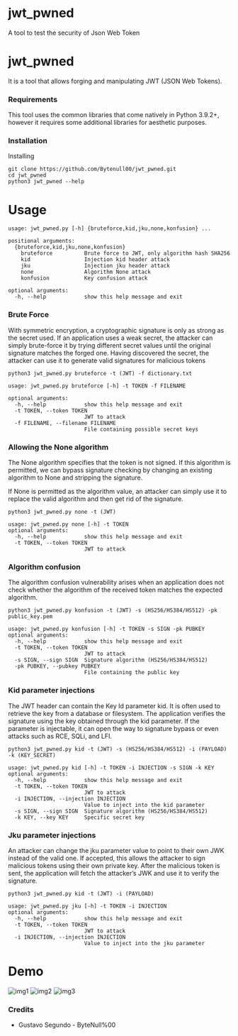 # jwt_pwned
A tool to test the security of Json Web Token

# jwt_pwned

It is a tool that allows forging and manipulating JWT (JSON Web Tokens).
### Requirements

This tool uses the common libraries that come natively in Python 3.9.2+, however it requires some additional libraries for aesthetic purposes.

### Installation

Installing 

```
git clone https://github.com/Bytenull00/jwt_pwned.git
cd jwt_pwned
python3 jwt_pwned --help
```

# Usage 

```
usage: jwt_pwned.py [-h] {bruteforce,kid,jku,none,konfusion} ...

positional arguments:
  {bruteforce,kid,jku,none,konfusion}
    bruteforce          Brute force to JWT, only algorithm hash SHA256
    kid                 Injection kid header attack
    jku                 Injection jku header attack
    none                Algorithm None attack
    konfusion           Key confusion attack

optional arguments:
  -h, --help            show this help message and exit
```

### Brute Force

With symmetric encryption, a cryptographic signature is only as strong as the secret used. If an application uses a weak secret, the attacker can simply brute-force it by trying different secret values until the original signature matches the forged one. Having discovered the secret, the attacker can use it to generate valid signatures for malicious tokens
```
python3 jwt_pwned.py bruteforce -t (JWT) -f dictionary.txt
```

```
usage: jwt_pwned.py bruteforce [-h] -t TOKEN -f FILENAME

optional arguments:
  -h, --help            show this help message and exit
  -t TOKEN, --token TOKEN
                        JWT to attack
  -f FILENAME, --filename FILENAME
                        File containing possible secret keys
```

### Allowing the None algorithm

The None algorithm specifies that the token is not signed. If this algorithm is permitted, we can bypass signature checking by changing an existing algorithm to None and stripping the signature.

If None is permitted as the algorithm value, an attacker can simply use it to replace the valid algorithm and then get rid of the signature.

```
python3 jwt_pwned.py none -t (JWT)
```

```
usage: jwt_pwned.py none [-h] -t TOKEN
optional arguments:
  -h, --help            show this help message and exit
  -t TOKEN, --token TOKEN
                        JWT to attack
```

### Algorithm confusion

 The algorithm confusion vulnerability arises when an application does not check whether the algorithm of the received token matches the expected algorithm.
 
```
python3 jwt_pwned.py konfusion -t (JWT) -s (HS256/HS384/HS512) -pk public_key.pem
```

```
usage: jwt_pwned.py konfusion [-h] -t TOKEN -s SIGN -pk PUBKEY
optional arguments:
  -h, --help            show this help message and exit
  -t TOKEN, --token TOKEN
                        JWT to attack
  -s SIGN, --sign SIGN  Signature algorithm (HS256/HS384/HS512)
  -pk PUBKEY, --pubkey PUBKEY
                        File containing the public key
```
### Kid parameter injections

The JWT header can contain the Key Id parameter kid. It is often used to retrieve the key from a database or filesystem. The application verifies the signature using the key obtained through the kid parameter. If the parameter is injectable, it can open the way to signature bypass or even attacks such as RCE, SQLi, and LFI.

```
python3 jwt_pwned.py kid -t (JWT) -s (HS256/HS384/HS512) -i (PAYLOAD) -k (KEY_SECRET) 
```

```
usage: jwt_pwned.py kid [-h] -t TOKEN -i INJECTION -s SIGN -k KEY
optional arguments:
  -h, --help            show this help message and exit
  -t TOKEN, --token TOKEN
                        JWT to attack
  -i INJECTION, --injection INJECTION
                        Value to inject into the kid parameter
  -s SIGN, --sign SIGN  Signature algorithm (HS256/HS384/HS512)
  -k KEY, --key KEY     Specific secret key
```
### Jku parameter injections

 An attacker can change the jku parameter value to point to their own JWK instead of the valid one. If accepted, this allows the attacker to sign malicious tokens using their own private key. After the malicious token is sent, the application will fetch the attacker’s JWK and use it to verify the signature.
 
```
python3 jwt_pwned.py kid -t (JWT) -i (PAYLOAD)
``` 

```
usage: jwt_pwned.py jku [-h] -t TOKEN -i INJECTION
optional arguments:
  -h, --help            show this help message and exit
  -t TOKEN, --token TOKEN
                        JWT to attack
  -i INJECTION, --injection INJECTION
                        Value to inject into the jku parameter
``` 

# Demo

![img1](https://user-images.githubusercontent.com/19710178/136139507-059956a0-7485-4d92-870c-75db2b9b0336.png)
![img2](https://user-images.githubusercontent.com/19710178/136139775-e2fc8a80-d5a9-4d41-b3a7-f06c9363bd88.png)
![img3](https://user-images.githubusercontent.com/19710178/136139785-c94feb4f-fbb4-426b-81a5-bccc3f532c64.png)

### Credits 

* Gustavo Segundo - ByteNull%00 
